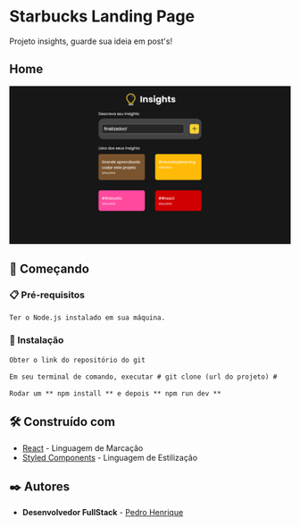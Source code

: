 # Starbucks Landing Page

Projeto insights, guarde sua ideia em post's!

## Home

<img src="./public/linkedin.png">

## 🚀 Começando



### 📋 Pré-requisitos


```
Ter o Node.js instalado em sua máquina.
```

### 🔧 Instalação

```
Obter o link do repositório do git
```

```
Em seu terminal de comando, executar # git clone (url do projeto) #
```

```
Rodar um ** npm install ** e depois ** npm run dev **
```



## 🛠️ Construído com

* [React](https://pt-br.reactjs.org/docs/getting-started.html) - Linguagem de Marcação
* [Styled Components](https://styled-components.com/docs) - Linguagem de Estilização

## ✒️ Autores

* **Desenvolvedor FullStack** - [Pedro Henrique](https://github.com/eupedrohenrique)

